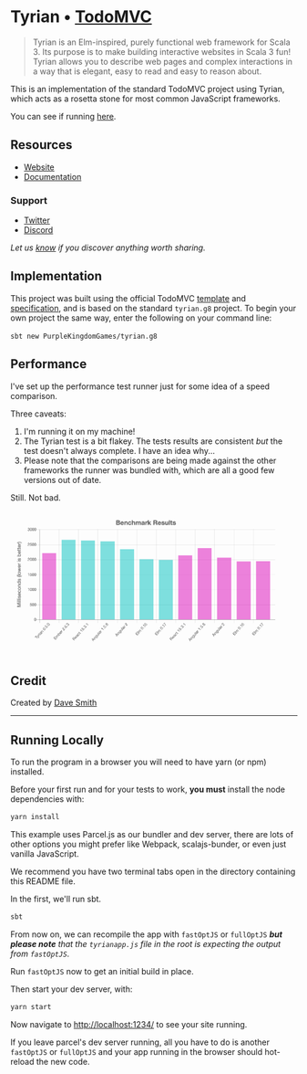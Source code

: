 # Tyrian • [TodoMVC](http://todomvc.com)

> Tyrian is an Elm-inspired, purely functional web framework for Scala 3. Its purpose is to make building interactive websites in Scala 3 fun! Tyrian allows you to describe web pages and complex interactions in a way that is elegant, easy to read and easy to reason about.

This is an implementation of the standard TodoMVC project using Tyrian, which acts as a rosetta stone for most common JavaScript frameworks.

You can see if running [here](https://purplekingdomgames.github.io/tyrian-todo/).

## Resources

- [Website](https://tyrian.indigoengine.io/)
- [Documentation](https://tyrian.indigoengine.io/concepts/guided-tour/)

### Support

- [Twitter](https://twitter.com/indigoengine)
- [Discord](https://discord.gg/b5CD47g)

*Let us [know](https://github.com/PurpleKingdomGames/tyrian/issues) if you discover anything worth sharing.*

## Implementation

This project was built using the official TodoMVC [template](https://github.com/tastejs/todomvc-app-template) and [specification](https://github.com/tastejs/todomvc/blob/master/app-spec.md), and is based on the standard `tyrian.g8` project. To begin your own project the same way, enter the following on your command line:

`sbt new PurpleKingdomGames/tyrian.g8`

## Performance

I've set up the performance test runner just for some idea of a speed comparison.

Three caveats:

1. I'm running it on my machine!
2. The Tyrian test is a bit flakey. The tests results are consistent _but_ the test doesn't always complete. I have an idea why...
3. Please note that the comparisons are being made against the other frameworks the runner was bundled with, which are all a good few versions out of date.

Still. Not bad.

![Performance comparison chart](Performance-Comparison_2022-06-03.png "Performance comparison chart")

## Credit

Created by [Dave Smith](https://github.com/davesmith00000)

---

## Running Locally

To run the program in a browser you will need to have yarn (or npm) installed.

Before your first run and for your tests to work, **you must** install the node dependencies with:

```sh
yarn install
```

This example uses Parcel.js as our bundler and dev server, there are lots of other options you might prefer like Webpack, scalajs-bunder, or even just vanilla JavaScript.

We recommend you have two terminal tabs open in the directory containing this README file.

In the first, we'll run sbt.

```sh
sbt
```

From now on, we can recompile the app with `fastOptJS` or `fullOptJS` _**but please note** that the `tyrianapp.js` file in the root is expecting the output from `fastOptJS`_.

Run `fastOptJS` now to get an initial build in place.

Then start your dev server, with:

```sh
yarn start
```

Now navigate to [http://localhost:1234/](http://localhost:1234/) to see your site running.

If you leave parcel's dev server running, all you have to do is another `fastOptJS` or `fullOptJS` and your app running in the browser should hot-reload the new code.
